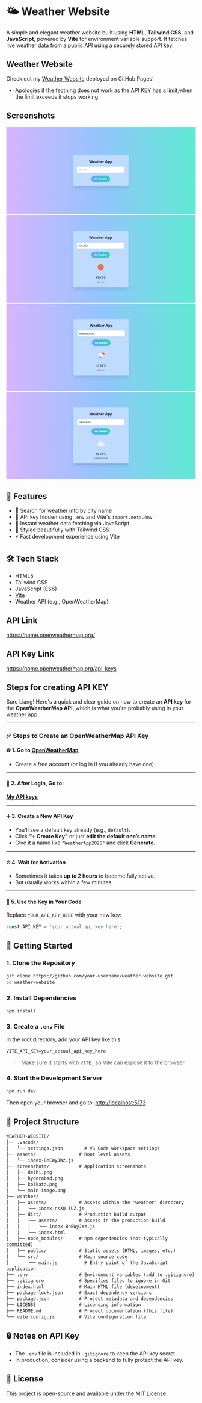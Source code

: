 # 🌤️ Weather Website

A simple and elegant weather website built using **HTML**, **Tailwind CSS**, and **JavaScript**, powered by **Vite** for environment variable support. It fetches live weather data from a public API using a securely stored API key.

## Weather Website

Check out my [Weather Website](https://joshb-hub.github.io/vite-weather-website/) deployed on GitHub Pages!
- Apologies if the fecthing does not work as the API KEY has a limit,when the limit exceeds it stops working.

## Screenshots
![Main page](./screenshots/main-image.png)
![DELHI example](./screenshots/delhi.png)
![HYDERABAD example](./screenshots/hyderabad.png)
![KOLKATA example](./screenshots/kolkata.png)


## 🧩 Features

- 🌆 Search for weather info by city name
- 🔐 API key hidden using `.env` and Vite's `import.meta.env`
- 💨 Instant weather data fetching via JavaScript
- 🎨 Styled beautifully with Tailwind CSS
- ⚡ Fast development experience using Vite

## 🛠️ Tech Stack

- HTML5
- Tailwind CSS
- JavaScript (ES6)
- [Vite](https://vitejs.dev/)
- Weather API (e.g., OpenWeatherMap)

## API Link
https://home.openweathermap.org/

## API Key Link
https://home.openweathermap.org/api_keys

## Steps for creating API KEY
Sure Liang! Here's a quick and clear guide on how to create an **API key** for the **OpenWeatherMap API**, which is what you're probably using in your weather app.

---

### ✅ **Steps to Create an OpenWeatherMap API Key**

#### 🌐 1. Go to [OpenWeatherMap](https://home.openweathermap.org/users/sign_up)
- Create a free account (or log in if you already have one).

---

#### 🔐 2. After Login, Go to:  
[**My API keys**](https://home.openweathermap.org/api_keys)

---

#### ➕ 3. Create a New API Key
- You’ll see a default key already (e.g., `default`).
- Click **“+ Create Key”** or just **edit the default one’s name**.
- Give it a name like `"WeatherApp2025"` and click **Generate**.

---

#### ⏱ 4. Wait for Activation
- Sometimes it takes **up to 2 hours** to become fully active.
- But usually works within a few minutes.

---

#### 🧪 5. Use the Key in Your Code
Replace `YOUR_API_KEY_HERE` with your new key:

```js
const API_KEY = 'your_actual_api_key_here';
```

## 🚀 Getting Started

### 1. Clone the Repository

```bash
git clone https://github.com/your-username/weather-website.git
cd weather-website
```

### 2. Install Dependencies

```bash
npm install
```

### 3. Create a `.env` File

In the root directory, add your API key like this:

```env
VITE_API_KEY=your_actual_api_key_here
```

> Make sure it starts with `VITE_` so Vite can expose it to the browser.

### 4. Start the Development Server

```bash
npm run dev
```

Then open your browser and go to: [http://localhost:5173](http://localhost:5173)

## 📁 Project Structure

```
WEATHER-WEBSITE/
├── .vscode/
│   └── settings.json        # VS Code workspace settings
├── assets/                # Root level assets
│   └── index-BnEWyJWz.js
├── screenshots/           # Application screenshots
│   ├── delhi.png
│   ├── hyderabad.png
│   ├── kolkata.png
│   └── main-image.png
├── weather/
│   ├── assets/            # Assets within the 'weather' directory
│   │   └── index-nsXQ-TUZ.js
│   ├── dist/              # Production build output
│   │   ├── assets/        # Assets in the production build
│   │   │   └── index-BnEWyJWz.js
│   │   └── index.html
│   ├── node_modules/      # npm dependencies (not typically committed)
│   ├── public/            # Static assets (HTML, images, etc.)
│   └── src/               # Main source code
│       └── main.js          # Entry point of the JavaScript application
├── .env                   # Environment variables (add to .gitignore)
├── .gitignore             # Specifies files to ignore in Git
├── index.html             # Main HTML file (development)
├── package-lock.json      # Exact dependency versions
├── package.json           # Project metadata and dependencies
├── LICENSE                # Licensing information
├── README.md              # Project documentation (this file)
└── vite.config.js         # Vite configuration file
```

## 🔒 Notes on API Key

- The `.env` file is included in `.gitignore` to keep the API key secret.
- In production, consider using a backend to fully protect the API key.

## 📃 License

This project is open-source and available under the [MIT License](LICENSE).
